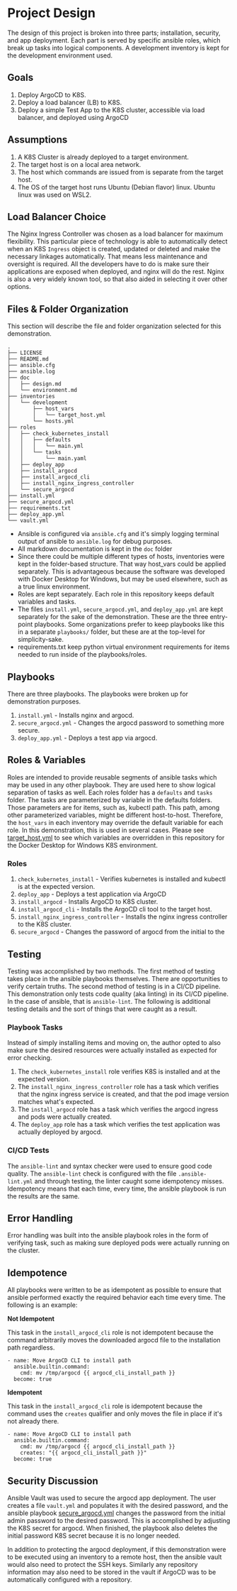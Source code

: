 # Project Design

The design of this project is broken into three parts; installation, security, and app deployment.  Each part
is served by specific ansible roles, which break up tasks into logical components.  A development inventory is
kept for the development environment used.

## Goals

1. Deploy ArgoCD to K8S.
2. Deploy a load balancer (LB) to K8S.
3. Deploy a simple Test App to the K8S cluster, accessible via load balancer, and deployed using ArgoCD

## Assumptions

1. A K8S Cluster is already deployed to a target environment.
2. The target host is on a local area network.
3. The host which commands are issued from is separate from the target host.
4. The OS of the target host runs Ubuntu (Debian flavor) linux. Ubuntu linux was used on WSL2.

## Load Balancer Choice

The Nginx Ingress Controller was chosen as a load balancer for maximum flexibility.  This particular piece of technology is
able to automatically detect when an K8S `Ingress` object is created, updated or deleted and make the necessary linkages automatically.
That means less maintenance and oversight is required.  All the developers have to do is make sure their applications
are exposed when deployed, and nginx will do the rest.  Nginx is also a very widely known tool, so that also aided in
selecting it over other options.

## Files & Folder Organization

This section will describe the file and folder organization selected for this demonstration.

```
.
├── LICENSE
├── README.md
├── ansible.cfg
├── ansible.log
├── doc
│   ├── design.md
│   └── environment.md
├── inventories
│   └── development
│       ├── host_vars
│       │   └── target_host.yml
│       └── hosts.yml
├── roles
│   ├── check_kubernetes_install
│   │   ├── defaults
│   │   │   └── main.yml
│   │   └── tasks
│   │       └── main.yaml
│   ├── deploy_app
│   ├── install_argocd
│   ├── install_argocd_cli
│   ├── install_nginx_ingress_controller
│   └── secure_argocd
├── install.yml
├── secure_argocd.yml
├── requirements.txt
├── deploy_app.yml
└── vault.yml
```

- Ansible is configured via `ansible.cfg` and it's simply logging terminal output of ansible to `ansible.log` for debug purposes.
- All markdown documentation is kept in the `doc` folder
- Since there could be multiple different types of hosts, inventories were kept in the folder-based structure.  That way host_vars
  could be applied separately.  This is advantageous because the software was developed with Docker Desktop for Windows, but may
  be used elsewhere, such as a true linux environment.
- Roles are kept separately.  Each role in this repository keeps default variables and tasks.
- The files `install.yml`, `secure_argocd.yml`, and `deploy_app.yml` are kept separately for the sake of the demonstration.  These
  are the three entry-point playbooks.  Some organizations prefer to keep playbooks like this in a separate `playbooks/` folder,
  but these are at the top-level for simplicity-sake.
- requirements.txt keep python virtual environment requirements for items needed to run inside of the playbooks/roles.

## Playbooks

There are three playbooks. The playbooks were broken up for demonstration purposes.

1. `install.yml` - Installs nginx and argocd.
2. `secure_argocd.yml` - Changes the argocd password to something more secure.
3. `deploy_app.yml` - Deploys a test app via argocd.

## Roles & Variables

Roles are intended to provide reusable segments of ansible tasks which may be used in any other playbook.  They are used here to
show logical separation of tasks as well.  Each roles folder has a `defaults` and `tasks` folder.  The tasks are parameterized by
variable in the defaults folders.  Those parameters are for items, such as, kubectl path.  This path, among other parameterized variables,
might be different host-to-host.  Therefore, the `host_vars` in each inventory may override the default variable for each role.  In this
demonstration, this is used in several cases.  Please see [target_host.yml](../inventories/development/host_vars/target_host.yml) to
see which variables are overridden in this repository for the Docker Desktop for Windows K8S environment.

### Roles

1. `check_kubernetes_install` - Verifies kubernetes is installed and kubectl is at the expected version.
2. `deploy_app` - Deploys a test application via ArgoCD
3. `install_argocd` - Installs ArgoCD to K8S cluster.
4. `install_argocd_cli` - Installs the ArgoCD cli tool to the target host.
5. `install_nginx_ingress_controller` - Installs the nginx ingress controller to the K8S cluster.
6. `secure_argocd` - Changes the password of argocd from the initial to the

## Testing

Testing was accomplished by two methods. The first method of testing takes place in the ansible playbooks themselves.  There are opportunities
to verify certain truths.  The second method of testing is in a CI/CD pipeline.  This demonstration only tests code quality (aka linting) in its
CI/CD pipeline.  In the case of ansible, that is `ansible-lint`.  The following is additional testing details and the sort of things that were
caught as a result.

### Playbook Tasks

Instead of simply installing items and moving on, the author opted to also make sure the desired resources were actually installed as expected for
error checking.

1. The `check_kubernetes_install` role verifies K8S is installed and at the expected version.
2. The `install_nginx_ingress_controller` role has a task which verifies that the nginx ingress service is created, and that the pod image version
   matches what's expected.
3. The `install_argocd` role has a task which verifies the argocd ingress and pods were actually created.
4. The `deploy_app` role has a task which verifies the test application was actually deployed by argocd.

### CI/CD Tests

The `ansible-lint` and syntax checker were used to ensure good code quality.  The `ansible-lint` check is configured with the file `.ansible-lint.yml` and
through testing, the linter caught some idempotency misses.  Idempotency means that each time, every time, the ansible playbook is run the results are the
same.

## Error Handling

Error handling was built into the ansible playbook roles in the form of verifying task, such as making sure deployed pods were actually running on the cluster.

## Idempotence

All playbooks were written to be as idempotent as possible to ensure that ansible performed exactly the required behavior each time every time. The following
is an example:

**Not Idempotent**

This task in the `install_argocd_cli` role is not idempotent because the command arbitrarily moves the downloaded argocd file to the installation path regardless.

```
- name: Move ArgoCD CLI to install path
  ansible.builtin.command:
    cmd: mv /tmp/argocd {{ argocd_cli_install_path }}
  become: true
```

**Idempotent**

This task in the `install_argocd_cli` role is idempotent because the command uses the `creates` qualifier and only moves the file in place if it's not already there.

```
- name: Move ArgoCD CLI to install path
  ansible.builtin.command:
    cmd: mv /tmp/argocd {{ argocd_cli_install_path }}
    creates: "{{ argocd_cli_install_path }}"
  become: true
```

## Security Discussion

Ansible Vault was used to secure the argocd app deployment.  The user creates a file `vault.yml` and populates it with the desired password, and the ansible
playbook [secure_argocd.yml](../secure_argocd.yml) changes the password from the initial admin password to the desired password.  This is accomplished by
adjusting the K8S secret for argocd.  When finished, the playbook also deletes the initial password K8S secret because it is no longer needed.

In addition to protecting the argocd deployment, if this demonstration were to be executed using an inventory to a remote host, then the ansible vault would
also need to protect the SSH keys.  Similarly any repository information may also need to be stored in the vault if ArgoCD was to be automatically configured
with a repository.